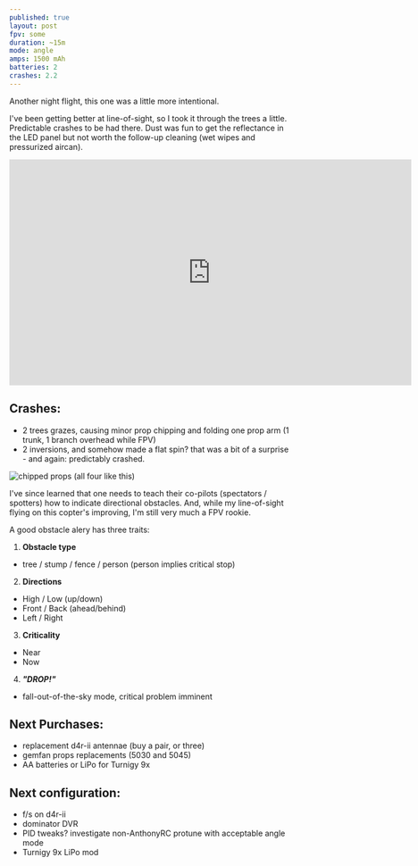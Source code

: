 ```yaml
---
published: true
layout: post
fpv: some
duration: ~15m
mode: angle
amps: 1500 mAh
batteries: 2
crashes: 2.2
---
```



Another night flight, this one was a little more intentional.

I've been getting better at line-of-sight, so I took it through the trees a little. Predictable crashes to be had there. Dust was fun to get the reflectance in the LED panel but not worth the follow-up cleaning (wet wipes and pressurized aircan).

<iframe width="720" height="405" src="https://www.youtube.com/embed/D8crsF1mvYo" frameborder="0" allowfullscreen></iframe>

<script src="https://embed.github.com/view/geojson/sgregson/tangent-rc/gh-pages/maps/2015-7-22-flight.geojson?width=720&height=300"></script>

## Crashes:

- 2 trees grazes, causing minor prop chipping and folding one prop arm (1 trunk, 1 branch overhead while FPV)
- 2 inversions, and somehow made a flat spin? that was a bit of a surprise - and again: predictably crashed.

![chipped props (all four like this)](https://lh3.googleusercontent.com/OCi234nXAqwmrsidJbXoAoovBJmROm2u2kNcJEs6OyQ=w711-h400-no)

I've since learned that one needs to teach their co-pilots (spectators / spotters) how to indicate directional obstacles. And, while my line-of-sight flying on this copter's improving, I'm still very much a FPV rookie.

A good obstacle alery has three traits:

1. **Obstacle type**
  - tree / stump / fence / person (person implies critical stop)
2. **Directions**
  - High / Low (up/down)
  - Front / Back (ahead/behind)
  - Left / Right
3. **Criticality**
  - Near
  - Now
4. ***"DROP!"***
  - fall-out-of-the-sky mode, critical problem imminent
  
## Next Purchases:

- replacement d4r-ii antennae (buy a pair, or three)
- gemfan props replacements (5030 and 5045)
- AA batteries or LiPo for Turnigy 9x

## Next configuration:

- f/s on d4r-ii
- dominator DVR
- PID tweaks? investigate non-AnthonyRC protune with acceptable angle mode
- Turnigy 9x LiPo mod
